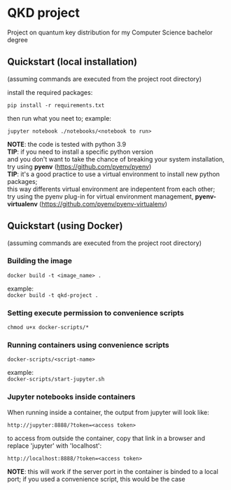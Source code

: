 # QKD project
Project on quantum key distribution for my Computer Science bachelor degree

## Quickstart (local installation)
(assuming commands are executed from the project root directory)

install the required packages:

`pip install -r requirements.txt`

then run what you neet to; example:

`jupyter notebook ./notebooks/<notebook to run>`

**NOTE**: the code is tested with python 3.9  
**TIP**: if you need to install a specific python version  
and you don't want to take the chance of breaking your system installation,  
try using **pyenv** (https://github.com/pyenv/pyenv)  
**TIP**: it's a good practice to use a virtual environment to install new python packages;     
this way differents virtual environment are indepentent from each other;  
try using the pyenv plug-in for virtual environment management, **pyenv-virtualenv** (https://github.com/pyenv/pyenv-virtualenv)  

## Quickstart (using Docker)
(assuming commands are executed from the project root directory)

### Building the image

`docker build -t <image_name> .  `

example:  
`docker build -t qkd-project .  `

### Setting execute permission to convenience scripts  

`chmod u+x docker-scripts/*  `

### Running containers using convenience scripts  

`docker-scripts/<script-name>  `

example:    
`docker-scripts/start-jupyter.sh  `

### Jupyter notebooks inside containers  
When running inside a container, the output from jupyter will look like:  

`http://jupyter:8888/?token=<access token>  `

to access from outside the container, copy that link in a browser and replace 'jupyter' with 'localhost':  

`http://localhost:8888/?token=<access token>  `

**NOTE**: this will work if the server port in the container is binded to a local port; if you used a convenience script, this would be the case


